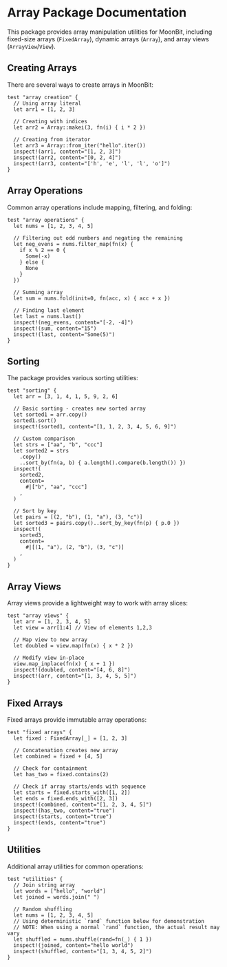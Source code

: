 # Array Package Documentation

This package provides array manipulation utilities for MoonBit, including fixed-size arrays (`FixedArray`), dynamic arrays (`Array`), and array views (`ArrayView`/`View`).

## Creating Arrays

There are several ways to create arrays in MoonBit:

```moonbit
test "array creation" {
  // Using array literal
  let arr1 = [1, 2, 3]

  // Creating with indices
  let arr2 = Array::makei(3, fn(i) { i * 2 })

  // Creating from iterator
  let arr3 = Array::from_iter("hello".iter())
  inspect!(arr1, content="[1, 2, 3]")
  inspect!(arr2, content="[0, 2, 4]")
  inspect!(arr3, content="['h', 'e', 'l', 'l', 'o']")
}
```

## Array Operations

Common array operations include mapping, filtering, and folding:

```moonbit
test "array operations" {
  let nums = [1, 2, 3, 4, 5]

  // Filtering out odd numbers and negating the remaining
  let neg_evens = nums.filter_map(fn(x) {
    if x % 2 == 0 {
      Some(-x)
    } else {
      None
    }
  })

  // Summing array
  let sum = nums.fold(init=0, fn(acc, x) { acc + x })

  // Finding last element
  let last = nums.last()
  inspect!(neg_evens, content="[-2, -4]")
  inspect!(sum, content="15")
  inspect!(last, content="Some(5)")
}
```

## Sorting

The package provides various sorting utilities:

```moonbit
test "sorting" {
  let arr = [3, 1, 4, 1, 5, 9, 2, 6]

  // Basic sorting - creates new sorted array
  let sorted1 = arr.copy()
  sorted1.sort()
  inspect!(sorted1, content="[1, 1, 2, 3, 4, 5, 6, 9]")

  // Custom comparison
  let strs = ["aa", "b", "ccc"]
  let sorted2 = strs
    .copy()
    ..sort_by(fn(a, b) { a.length().compare(b.length()) })
  inspect!(
    sorted2,
    content=
      #|["b", "aa", "ccc"]
    ,
  )

  // Sort by key
  let pairs = [(2, "b"), (1, "a"), (3, "c")]
  let sorted3 = pairs.copy()..sort_by_key(fn(p) { p.0 })
  inspect!(
    sorted3,
    content=
      #|[(1, "a"), (2, "b"), (3, "c")]
    ,
  )
}
```

## Array Views

Array views provide a lightweight way to work with array slices:

```moonbit
test "array views" {
  let arr = [1, 2, 3, 4, 5]
  let view = arr[1:4] // View of elements 1,2,3

  // Map view to new array
  let doubled = view.map(fn(x) { x * 2 })

  // Modify view in-place
  view.map_inplace(fn(x) { x + 1 })
  inspect!(doubled, content="[4, 6, 8]")
  inspect!(arr, content="[1, 3, 4, 5, 5]")
}
```

## Fixed Arrays

Fixed arrays provide immutable array operations:

```moonbit
test "fixed arrays" {
  let fixed : FixedArray[_] = [1, 2, 3]

  // Concatenation creates new array
  let combined = fixed + [4, 5]

  // Check for containment
  let has_two = fixed.contains(2)

  // Check if array starts/ends with sequence
  let starts = fixed.starts_with([1, 2])
  let ends = fixed.ends_with([2, 3])
  inspect!(combined, content="[1, 2, 3, 4, 5]")
  inspect!(has_two, content="true")
  inspect!(starts, content="true")
  inspect!(ends, content="true")
}
```

## Utilities

Additional array utilities for common operations:

```moonbit
test "utilities" {
  // Join string array
  let words = ["hello", "world"]
  let joined = words.join(" ")

  // Random shuffling
  let nums = [1, 2, 3, 4, 5]
  // Using deterministic `rand` function below for demonstration
  // NOTE: When using a normal `rand` function, the actual result may vary
  let shuffled = nums.shuffle(rand=fn(_) { 1 })
  inspect!(joined, content="hello world")
  inspect!(shuffled, content="[1, 3, 4, 5, 2]")
}
```
